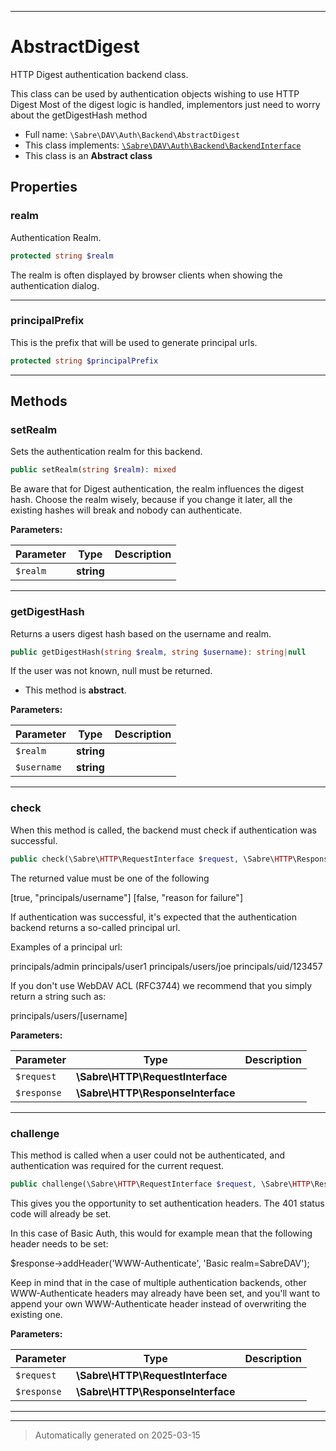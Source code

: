 ***

# AbstractDigest

HTTP Digest authentication backend class.

This class can be used by authentication objects wishing to use HTTP Digest
Most of the digest logic is handled, implementors just need to worry about
the getDigestHash method

* Full name: `\Sabre\DAV\Auth\Backend\AbstractDigest`
* This class implements:
[`\Sabre\DAV\Auth\Backend\BackendInterface`](./BackendInterface.md)
* This class is an **Abstract class**



## Properties


### realm

Authentication Realm.

```php
protected string $realm
```

The realm is often displayed by browser clients when showing the
authentication dialog.




***

### principalPrefix

This is the prefix that will be used to generate principal urls.

```php
protected string $principalPrefix
```






***

## Methods


### setRealm

Sets the authentication realm for this backend.

```php
public setRealm(string $realm): mixed
```

Be aware that for Digest authentication, the realm influences the digest
hash. Choose the realm wisely, because if you change it later, all the
existing hashes will break and nobody can authenticate.






**Parameters:**

| Parameter | Type | Description |
|-----------|------|-------------|
| `$realm` | **string** |  |





***

### getDigestHash

Returns a users digest hash based on the username and realm.

```php
public getDigestHash(string $realm, string $username): string|null
```

If the user was not known, null must be returned.


* This method is **abstract**.



**Parameters:**

| Parameter | Type | Description |
|-----------|------|-------------|
| `$realm` | **string** |  |
| `$username` | **string** |  |





***

### check

When this method is called, the backend must check if authentication was
successful.

```php
public check(\Sabre\HTTP\RequestInterface $request, \Sabre\HTTP\ResponseInterface $response): array
```

The returned value must be one of the following

[true, "principals/username"]
[false, "reason for failure"]

If authentication was successful, it's expected that the authentication
backend returns a so-called principal url.

Examples of a principal url:

principals/admin
principals/user1
principals/users/joe
principals/uid/123457

If you don't use WebDAV ACL (RFC3744) we recommend that you simply
return a string such as:

principals/users/[username]






**Parameters:**

| Parameter | Type | Description |
|-----------|------|-------------|
| `$request` | **\Sabre\HTTP\RequestInterface** |  |
| `$response` | **\Sabre\HTTP\ResponseInterface** |  |





***

### challenge

This method is called when a user could not be authenticated, and
authentication was required for the current request.

```php
public challenge(\Sabre\HTTP\RequestInterface $request, \Sabre\HTTP\ResponseInterface $response): mixed
```

This gives you the opportunity to set authentication headers. The 401
status code will already be set.

In this case of Basic Auth, this would for example mean that the
following header needs to be set:

$response->addHeader('WWW-Authenticate', 'Basic realm=SabreDAV');

Keep in mind that in the case of multiple authentication backends, other
WWW-Authenticate headers may already have been set, and you'll want to
append your own WWW-Authenticate header instead of overwriting the
existing one.






**Parameters:**

| Parameter | Type | Description |
|-----------|------|-------------|
| `$request` | **\Sabre\HTTP\RequestInterface** |  |
| `$response` | **\Sabre\HTTP\ResponseInterface** |  |





***


***
> Automatically generated on 2025-03-15

